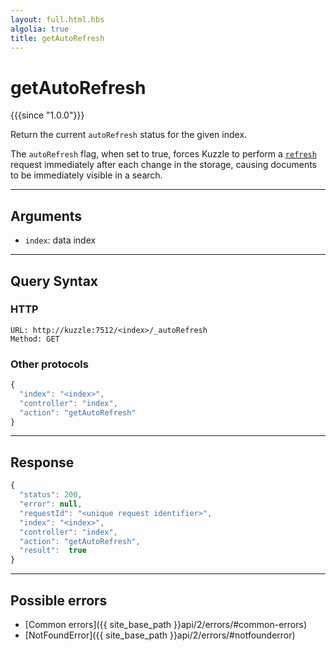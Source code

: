 ```yaml
---
layout: full.html.hbs
algolia: true
title: getAutoRefresh
---
```


# getAutoRefresh

{{{since "1.0.0"}}}

Return the current `autoRefresh` status for the given index.

The `autoRefresh` flag, when set to true, forces Kuzzle to perform a
[`refresh`](https://www.elastic.co/guide/en/elasticsearch/reference/5.6/docs-refresh.html) request immediately after each change in the storage, causing documents to be immediately visible in a search.

---

## Arguments

* `index`: data index

---

## Query Syntax

### HTTP

```http
URL: http://kuzzle:7512/<index>/_autoRefresh
Method: GET
```

### Other protocols

```js
{
  "index": "<index>",
  "controller": "index",
  "action": "getAutoRefresh"
}
```

---

## Response

```js
{
  "status": 200,
  "error": null,
  "requestId": "<unique request identifier>",
  "index": "<index>",
  "controller": "index",
  "action": "getAutoRefresh",
  "result":  true
}
```

---

## Possible errors

- [Common errors]({{ site_base_path }}api/2/errors/#common-errors)
- [NotFoundError]({{ site_base_path }}api/2/errors/#notfounderror)
